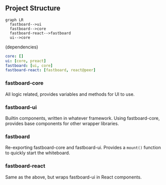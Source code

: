 ## Project Structure

```mermaid
graph LR
  fastboard-->ui
  fastboard-->core
  fastboard-react-->fastboard
  ui-->core
```

(dependencies)

```yaml
core: []
ui: [core, preact]
fastboard: [ui, core]
fastboard-react: [fastboard, react@peer]
```

### fastboard-core

All logic related, provides variables and methods for UI to use.

### fastboard-ui

Builtin components, written in whatever framework.
Using fastboard-core, provides base components for other wrapper libraries.

### fastboard

Re-exporting fastboard-core and fastboard-ui.
Provides a `mount()` function to quickly start the whiteboard.

### fastboard-react

Same as the above, but wraps fastboard-ui in React components.
